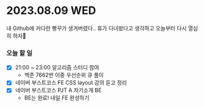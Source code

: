 # 2023.08.09 WED

내 Github에 커다란 빵꾸가 생겨버렸다.. 휴가 다녀왔다고 생각하고 오늘부터 다시 열심히 하자👻

### 오늘 할 일
* [x] 21:00 ~ 23:00 알고리즘 스터디 참여
  * 백준 7662번 이중 우선순위 큐 풀이
* [x] 네이버 부스트코스 FE CSS layout 강의 듣고 정리
* [x] 네이버 부스트코스 PJT A 자기소개 BE
  * BE는 완료! 내일 FE 완성하기